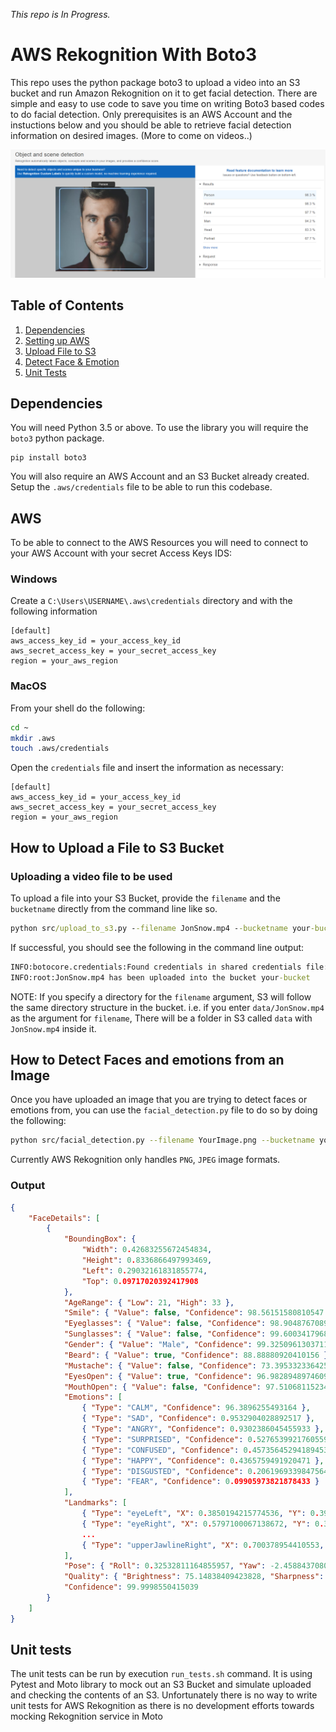<i>This repo is In Progress.</i>


# AWS Rekognition With Boto3

This repo uses the python package boto3 to upload a video into an S3 bucket and run Amazon Rekognition on it to get facial detection. There are simple and easy to use code to save you time on writing Boto3 based codes to do facial detection.  Only prerequisites is an AWS Account and the instuctions below and you should be able to retrieve facial detection information on desired images. (More to come on videos..)

![alt text](images/Rekognition_face_example.PNG)

## Table of Contents
1. [Dependencies](#Dependencies)
2. [Setting up AWS](#AWS)
3. [Upload File to S3](#How-to-Upload-a-File-to-S3-Bucket)
4. [Detect Face & Emotion](#How-to-Detect-Faces-and-emotions-from-an-Image)
5. [Unit Tests](#Unit-Tests)


## Dependencies

You will need Python 3.5 or above. To use the library you will require the `boto3` python package. 

```
pip install boto3
```

You will also require an AWS Account and an S3 Bucket already created.  Setup the `.aws/credentials` file to be able to run this codebase. 

## AWS

To be able to connect to the AWS Resources you will need to connect to your AWS Account with your secret Access Keys IDS:

### Windows

Create a `C:\Users\USERNAME\.aws\credentials` directory and with the following information

```
[default]
aws_access_key_id = your_access_key_id
aws_secret_access_key = your_secret_access_key
region = your_aws_region
```

### MacOS

From your shell do the following:

```bash
cd ~
mkdir .aws
touch .aws/credentials
```

Open the `credentials` file and insert the information as necessary:

```
[default]
aws_access_key_id = your_access_key_id
aws_secret_access_key = your_secret_access_key
region = your_aws_region
```

## How to Upload a File to S3 Bucket


### Uploading a video file to be used

To upload a file into your S3 Bucket, provide the `filename` and the `bucketname` directly from the command line like so.

```cmd
python src/upload_to_s3.py --filename JonSnow.mp4 --bucketname your-bucket
```

If successful, you should see the following in the command line output:

```cmd
INFO:botocore.credentials:Found credentials in shared credentials file: ~/.aws/credentials
INFO:root:JonSnow.mp4 has been uploaded into the bucket your-bucket
```

NOTE: If you specify a directory for the `filename` argument, S3 will follow the same directory structure in the bucket. i.e. if you enter `data/JonSnow.mp4` as the argument for `filename`, There will be a folder in S3 called `data` with `JonSnow.mp4` inside it. 

## How to Detect Faces and emotions from an Image

Once you have uploaded an image that you are trying to detect faces or emotions from, you can use the `facial_detection.py` file to do so by doing the following:

```bash
python src/facial_detection.py --filename YourImage.png --bucketname your-bucket
```

Currently AWS Rekognition only handles `PNG`, `JPEG` image formats. 

### Output

```json
{
	"FaceDetails": [
		{
			"BoundingBox": {
				"Width": 0.42683255672454834,
				"Height": 0.8336866497993469,
				"Left": 0.29032161831855774,
				"Top": 0.09717020392417908
			},
			"AgeRange": { "Low": 21, "High": 33 },
			"Smile": { "Value": false, "Confidence": 98.56151580810547 },
			"Eyeglasses": { "Value": false, "Confidence": 98.90487670898438 },
			"Sunglasses": { "Value": false, "Confidence": 99.600341796875 },
			"Gender": { "Value": "Male", "Confidence": 99.3250961303711 },
			"Beard": { "Value": true, "Confidence": 88.88880920410156 },
			"Mustache": { "Value": false, "Confidence": 73.39533233642578 },
			"EyesOpen": { "Value": true, "Confidence": 96.98289489746094 },
			"MouthOpen": { "Value": false, "Confidence": 97.51068115234375 },
			"Emotions": [
				{ "Type": "CALM", "Confidence": 96.3896255493164 },
				{ "Type": "SAD", "Confidence": 0.9532904028892517 },
				{ "Type": "ANGRY", "Confidence": 0.9302386045455933 },
				{ "Type": "SURPRISED", "Confidence": 0.5276539921760559 },
				{ "Type": "CONFUSED", "Confidence": 0.45735645294189453 },
				{ "Type": "HAPPY", "Confidence": 0.4365759491920471 },
				{ "Type": "DISGUSTED", "Confidence": 0.20619693398475647 },
				{ "Type": "FEAR", "Confidence": 0.09905973821878433 }
			],
			"Landmarks": [
				{ "Type": "eyeLeft", "X": 0.3850194215774536, "Y": 0.39215198159217834 },
				{ "Type": "eyeRight", "X": 0.5797100067138672, "Y": 0.3932642638683319 },
				...
				{ "Type": "upperJawlineRight", "X": 0.700378954410553, "Y": 0.38627853989601135 }
			],
			"Pose": { "Roll": 0.32532811164855957, "Yaw": -2.45884370803833, "Pitch": -1.9749592542648315 },
			"Quality": { "Brightness": 75.14838409423828, "Sharpness": 83.14741516113281 },
			"Confidence": 99.9998550415039
		}
	]
}
```

## Unit tests

The unit tests can be run by execution `run_tests.sh` command.  It is using Pytest and Moto library to mock out an S3 Bucket and simulate uploaded and checking the contents of an S3.  Unfortunately there is no way to write unit tests for AWS Rekognition as there is no development efforts towards mocking Rekognition service in Moto